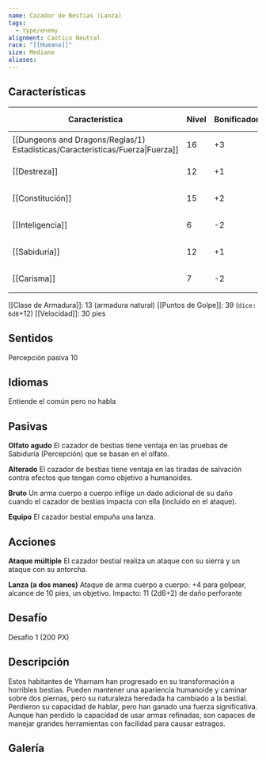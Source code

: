 ```yaml
---
name: Cazador de Bestias (Lanza)
tags:
  - type/enemy
alignment: Caótico Neutral
race: "[[Humano]]"
size: Mediano
aliases:
---
```

## Características

| Característica                                                                 | Nivel | Bonificador | Lanzar dado      |
| ------------------------------------------------------------------------------ | ----- | ----------- | ---------------- |
| [[Dungeons and Dragons/Reglas/1) Estadisticas/Características/Fuerza\|Fuerza]] | 16    | +3          | `dice: 1d20 + 0` |
| [[Destreza]]                                                                   | 12    | +1          | `dice: 1d20 + 0` |
| [[Constitución]]                                                               | 15    | +2          | `dice: 1d20 + 0` |
| [[Inteligencia]]                                                               | 6     | -2          | `dice: 1d20 + 0` |
| [[Sabiduría]]                                                                  | 12    | +1          | `dice: 1d20 + 0` |
| [[Carisma]]                                                                    | 7     | -2          | `dice: 1d20 + 0` |

[[Clase de Armadura]]: 13 (armadura natural)
[[Puntos de Golpe]]: 39 (`dice: 6d8`+12)
[[Velocidad]]: 30 pies

## Sentidos

Percepción pasiva 10

## Idiomas

Entiende el común pero no habla

## Pasivas

**Olfato agudo**
El cazador de bestias tiene ventaja en las pruebas de Sabiduría (Percepción) que se basan en el olfato.

**Alterado**
El cazador de bestias tiene ventaja en las tiradas de salvación contra efectos que tengan como objetivo a humanoides.

**Bruto**
Un arma cuerpo a cuerpo inflige un dado adicional de su daño cuando el cazador de bestias impacta con ella (incluido en el ataque).

**Equipo**
El cazador bestial empuña una lanza.

## Acciones

**Ataque múltiple**
El cazador bestial realiza un ataque con su sierra y un ataque con su antorcha.

**Lanza (a dos manos)**
Ataque de arma cuerpo a cuerpo: +4 para golpear, alcance de 10 pies, un objetivo. 
Impacto: 11 (2d8+2) de daño perforante

## Desafío

Desafío 1 (200 PX)

## Descripción

Estos habitantes de Yharnam han progresado en su transformación a horribles bestias. Pueden mantener una apariencia humanoide y caminar sobre dos piernas, pero su naturaleza heredada ha cambiado a la bestial. Perdieron su capacidad de hablar, pero han ganado una fuerza significativa. Aunque han perdido la capacidad de usar armas refinadas, son capaces de manejar grandes herramientas con facilidad para causar estragos.

## Galería
